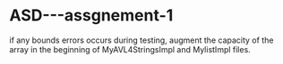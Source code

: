 # ASD---assgnement-1
if any bounds errors occurs during testing, augment the capacity of the array in the beginning of MyAVL4StringsImpl  and MylistImpl files.
